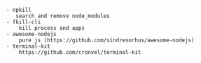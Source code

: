      - npkill				
		search and remove node_modules
     - fkill-cli
	     kill process and apps
     - awesome-nodejs
	     pure js (https://github.com/sindresorhus/awesome-nodejs)
     - terminal-kit
	     https://github.com/cronvel/terminal-kit
